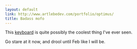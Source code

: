 ```yaml
---
layout: default
link: http://www.artlebedev.com/portfolio/optimus/
title: Badass mofo
---
```


This <a title="Optimus Keyboard" href="http://www.artlebedev.com/portfolio/optimus/">keyboard</a>
is quite possibly the coolest thing I've ever seen.

Go stare at it now, and drool until Feb like I will be.
